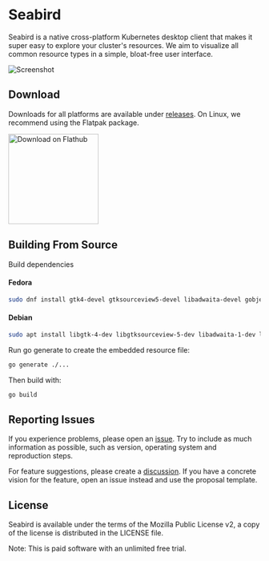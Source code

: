 # Seabird

Seabird is a native cross-platform Kubernetes desktop client that makes it super
easy to explore your cluster's resources. We aim to visualize all common
resource types in a simple, bloat-free user interface.

![Screenshot](https://getseabird.github.io/images/screenshot.png)

## Download

Downloads for all platforms are available under
[releases](https://github.com/getseabird/seabird/releases). On Linux, we
recommend using the Flatpak package.

<a href='https://flathub.org/apps/dev.skynomads.Seabird'>
  <img width='180' alt='Download on Flathub' src='https://flathub.org/api/badge?locale=en'/>
</a>

## Building From Source

Build dependencies

#### Fedora

```bash
sudo dnf install gtk4-devel gtksourceview5-devel libadwaita-devel gobject-introspection-devel glib2-devel golang
```

#### Debian

```bash
sudo apt install libgtk-4-dev libgtksourceview-5-dev libadwaita-1-dev libgirepository1.0-dev libglib2.0-dev-bin golang-go
```

Run go generate to create the embedded resource file:

```sh
go generate ./...
```

Then build with:

```sh
go build
```

## Reporting Issues

If you experience problems, please open an
[issue](github.com/getseabird/seabird/issues). Try to include as much
information as possible, such as version, operating system and reproduction
steps.

For feature suggestions, please create a
[discussion](https://github.com/getseabird/seabird/discussions). If you have a
concrete vision for the feature, open an issue instead and use the proposal
template.

## License

Seabird is available under the terms of the Mozilla Public License v2, a copy of
the license is distributed in the LICENSE file.

Note: This is paid software with an unlimited free trial.
